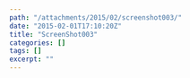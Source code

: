 ```yaml
---
path: "/attachments/2015/02/screenshot003/"
date: "2015-02-01T17:10:20Z"
title: "ScreenShot003"
categories: []
tags: []
excerpt: ""
---
```



